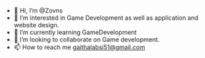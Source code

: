 - 👋 Hi, I’m @Zovns
- 👀 I’m interested in Game Development as well as application and website design.
- 🌱 I’m currently learning GameDevelopment
- 💞️ I’m looking to collaborate on Game development.
- 📫 How to reach me gaithalabsi51@gmail.com

<!---
Zovns/Zovns is a ✨ special ✨ repository because its `README.md` (this file) appears on your GitHub profile.
You can click the Preview link to take a look at your changes.
--->
